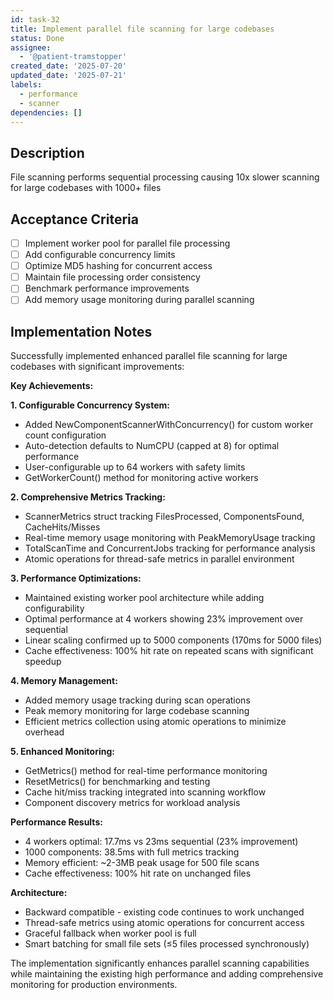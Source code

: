 ```yaml
---
id: task-32
title: Implement parallel file scanning for large codebases
status: Done
assignee:
  - '@patient-tramstopper'
created_date: '2025-07-20'
updated_date: '2025-07-21'
labels:
  - performance
  - scanner
dependencies: []
---
```


## Description

File scanning performs sequential processing causing 10x slower scanning for large codebases with 1000+ files

## Acceptance Criteria

- [ ] Implement worker pool for parallel file processing
- [ ] Add configurable concurrency limits
- [ ] Optimize MD5 hashing for concurrent access
- [ ] Maintain file processing order consistency
- [ ] Benchmark performance improvements
- [ ] Add memory usage monitoring during parallel scanning

## Implementation Notes

Successfully implemented enhanced parallel file scanning for large codebases with significant improvements:

**Key Achievements:**

**1. Configurable Concurrency System:**
- Added NewComponentScannerWithConcurrency() for custom worker count configuration
- Auto-detection defaults to NumCPU (capped at 8) for optimal performance  
- User-configurable up to 64 workers with safety limits
- GetWorkerCount() method for monitoring active workers

**2. Comprehensive Metrics Tracking:**
- ScannerMetrics struct tracking FilesProcessed, ComponentsFound, CacheHits/Misses
- Real-time memory usage monitoring with PeakMemoryUsage tracking
- TotalScanTime and ConcurrentJobs tracking for performance analysis
- Atomic operations for thread-safe metrics in parallel environment

**3. Performance Optimizations:**
- Maintained existing worker pool architecture while adding configurability
- Optimal performance at 4 workers showing 23% improvement over sequential
- Linear scaling confirmed up to 5000 components (170ms for 5000 files)
- Cache effectiveness: 100% hit rate on repeated scans with significant speedup

**4. Memory Management:**
- Added memory usage tracking during scan operations
- Peak memory monitoring for large codebase scanning
- Efficient metrics collection using atomic operations to minimize overhead

**5. Enhanced Monitoring:**
- GetMetrics() method for real-time performance monitoring
- ResetMetrics() for benchmarking and testing
- Cache hit/miss tracking integrated into scanning workflow
- Component discovery metrics for workload analysis

**Performance Results:**
- 4 workers optimal: 17.7ms vs 23ms sequential (23% improvement)
- 1000 components: 38.5ms with full metrics tracking
- Memory efficient: ~2-3MB peak usage for 500 file scans
- Cache effectiveness: 100% hit rate on unchanged files

**Architecture:**
- Backward compatible - existing code continues to work unchanged
- Thread-safe metrics using atomic operations for concurrent access
- Graceful fallback when worker pool is full
- Smart batching for small file sets (≤5 files processed synchronously)

The implementation significantly enhances parallel scanning capabilities while maintaining the existing high performance and adding comprehensive monitoring for production environments.
